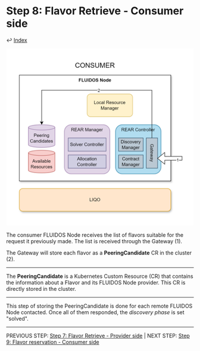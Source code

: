 # Step 8: Flavor Retrieve - Consumer side

&#8617; [Index](../../two_nodes.md)

![Step 8 flowchart](../../../images/workflows/steps/Workflow-08-FlavorsRetrieving(Consumer).drawio.png)

The consumer FLUIDOS Node receives the list of flavors suitable for the request it previously made. The list is received through the Gateway (1).

The Gateway will store each flavor as a **PeeringCandidate** CR in the cluster (2).

---
The **PeeringCandidate** is a Kubernetes Custom Resource (CR) that contains the information about a Flavor and its FLUIDOS Node provider. This CR is directly stored in the cluster.

---
This step of storing the PeeringCandidate is done for each remote FLUIDOS Node contacted. Once all of them responded, the *discovery phase* is set "solved".

---
PREVIOUS STEP: [Step 7: Flavor Retrieve - Provider side](./07_flavor_retrieve_provider.md) | NEXT STEP: [Step 9: Flavor reservation - Consumer side](./09_flavor_reservation_consumer.md)
